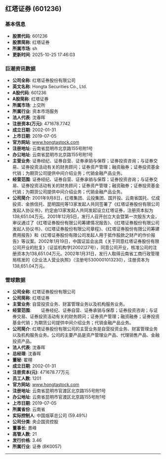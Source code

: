 ## 红塔证券 (601236)

### 基本信息

- **股票代码**: 601236
- **股票简称**: 红塔证券
- **所属市场**: sh
- **更新时间**: 2025-10-25 17:46:03

### 巨潮资讯数据

- **公司全称**: 红塔证券股份有限公司
- **英文名称**: Hongta Securities Co., Ltd.
- **A股代码**: 601236
- **A股简称**: 红塔证券
- **所属市场**: 上交所
- **所属行业**: 资本市场服务
- **法人代表**: 沈春晖
- **注册资本(万元)**: 471678.7742
- **成立日期**: 2002-01-31
- **上市日期**: 2019-07-05
- **官方网站**: www.hongtastock.com
- **注册地址**: 云南省昆明市北京路155号附1号
- **办公地址**: 云南省昆明市北京路155号附1号
- **主营业务**: 证券经纪、证券自营、证券承销与保荐；证券投资咨询；与证券交易、证券投资活动有关的财务顾问；证券资产管理；融资融券；证券投资基金代销；为期货公司提供中间介绍业务；代销金融产品业务。
- **经营范围**: 证券经纪、证券自营、证券承销与保荐；证券投资咨询；与证券交易、证券投资活动有关的财务顾问；证券资产管理；融资融券；证券投资基金代销；为期货公司提供中间介绍业务；代销金融产品业务。
- **公司简介**: 2001年9月8日，红塔集团、云投集团、国开投、云南省国托、亿成投资、金旅信托、昆明国托等13家发起人共同签署了《红塔证券股份有限公司发起人协议书》，约定由13家发起人共同发起设立红塔证券，注册资本拟为138,651.04万元。2001年12月5日，发行人召开创立大会暨第一次股东大会，审议通过了《红塔证券股份有限公司筹建情况报告》、《红塔证券股份有限公司发起人协议书》、《红塔证券股份有限公司章程》、《红塔证券股份有限公司筹建费用报告》和《红塔证券股份有限公司发起人用于抵作股款之财产的作价报告》等议案。2002年1月19日，中国证监会出具《关于同意红塔证券股份有限公司开业的批复》（证监机构字[2002]27号），同意公司开业，核准公司的注册资本为138,651.04万元。2002年1月31日，发行人取得云南省工商行政管理局核发的《企业法人营业执照》（注册号5300001013230），注册资本为138,651.04万元。

### 雪球数据

- **公司全称**: 红塔证券股份有限公司
- **公司简称**: 红塔证券
- **主营业务**: 自营投资业务、财富管理业务以及机构服务业务。
- **经营范围**: 　　证券经纪、证券自营、证券承销与保荐；证券投资咨询；与证券交易、证券投资活动有关的财务顾问；证券资产管理；融资融券；证券投资基金代销；为期货公司提供中间介绍业务；代销金融产品业务。
- **公司简介**: 红塔证券股份有限公司的主营业务是自营投资业务、财富管理业务以及机构服务业务。公司的主要产品是资产管理业产品、代理销售产品、金融投资产品。
- **法人代表**: 沈春晖
- **总经理**: 沈春晖
- **董秘**: 翟栩
- **成立日期**: 2002-01-31
- **注册资本(元)**: 471678.77万元
- **员工人数**: 1201
- **官方网站**: www.hongtastock.com
- **注册地址**: 云南省昆明市官渡区北京路155号附1号
- **办公地址**: 云南省昆明市官渡区北京路155号附1号
- **上市日期**: 2019-07-05
- **所属省份**: 云南省
- **实际控制人**: 中国烟草总公司 (59.49%)
- **公司分类**: 央企国资控股
- **董事长**: 景峰
- **高管人数**: 21
- **发行价格**: 3.46
- **所属行业**: 证券 (BK0057)

---